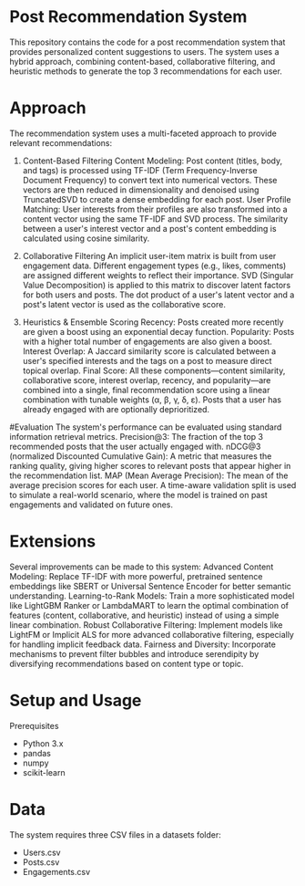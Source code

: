 
# Post Recommendation System
This repository contains the code for a post recommendation system that provides personalized content suggestions to users. The system uses a hybrid approach, combining content-based, collaborative filtering, and heuristic methods to generate the top 3 recommendations for each user.

# Approach
The recommendation system uses a multi-faceted approach to provide relevant recommendations:

1. Content-Based Filtering
Content Modeling: Post content (titles, body, and tags) is processed using TF-IDF (Term Frequency-Inverse Document Frequency) to convert text into numerical vectors. These vectors are then reduced in dimensionality and denoised using TruncatedSVD to create a dense embedding for each post.
User Profile Matching: User interests from their profiles are also transformed into a content vector using the same TF-IDF and SVD process. The similarity between a user's interest vector and a post's content embedding is calculated using cosine similarity.

2. Collaborative Filtering
An implicit user-item matrix is built from user engagement data. Different engagement types (e.g., likes, comments) are assigned different weights to reflect their importance.
SVD (Singular Value Decomposition) is applied to this matrix to discover latent factors for both users and posts. The dot product of a user's latent vector and a post's latent vector is used as the collaborative score.

3. Heuristics & Ensemble Scoring
Recency: Posts created more recently are given a boost using an exponential decay function.
Popularity: Posts with a higher total number of engagements are also given a boost.
Interest Overlap: A Jaccard similarity score is calculated between a user's specified interests and the tags on a post to measure direct topical overlap.
Final Score: All these components—content similarity, collaborative score, interest overlap, recency, and popularity—are combined into a single, final recommendation score using a linear combination with tunable weights (α, β, γ, δ, ε). Posts that a user has already engaged with are optionally deprioritized.

#Evaluation
The system's performance can be evaluated using standard information retrieval metrics.
Precision@3: The fraction of the top 3 recommended posts that the user actually engaged with.
nDCG@3 (normalized Discounted Cumulative Gain): A metric that measures the ranking quality, giving higher scores to relevant posts that appear higher in the recommendation list.
MAP (Mean Average Precision): The mean of the average precision scores for each user.
A time-aware validation split is used to simulate a real-world scenario, where the model is trained on past engagements and validated on future ones.

# Extensions
Several improvements can be made to this system:
Advanced Content Modeling: Replace TF-IDF with more powerful, pretrained sentence embeddings like SBERT or Universal Sentence Encoder for better semantic understanding.
Learning-to-Rank Models: Train a more sophisticated model like LightGBM Ranker or LambdaMART to learn the optimal combination of features (content, collaborative, and heuristic) instead of using a simple linear combination.
Robust Collaborative Filtering: Implement models like LightFM or Implicit ALS for more advanced collaborative filtering, especially for handling implicit feedback data.
Fairness and Diversity: Incorporate mechanisms to prevent filter bubbles and introduce serendipity by diversifying recommendations based on content type or topic.

# Setup and Usage
Prerequisites
* Python 3.x
* pandas
* numpy
* scikit-learn

# Data
The system requires three CSV files in a datasets folder:
* Users.csv
* Posts.csv
* Engagements.csv
